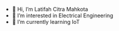 - 👋 Hi, I’m Latifah Citra Mahkota
- 👀 I’m interested in Electrical Engineering
- 🌱 I’m currently learning IoT


<!---
Latifah-Citra/Latifah-Citra is a ✨ special ✨ repository because its `README.md` (this file) appears on your GitHub profile.
You can click the Preview link to take a look at your changes.
--->
